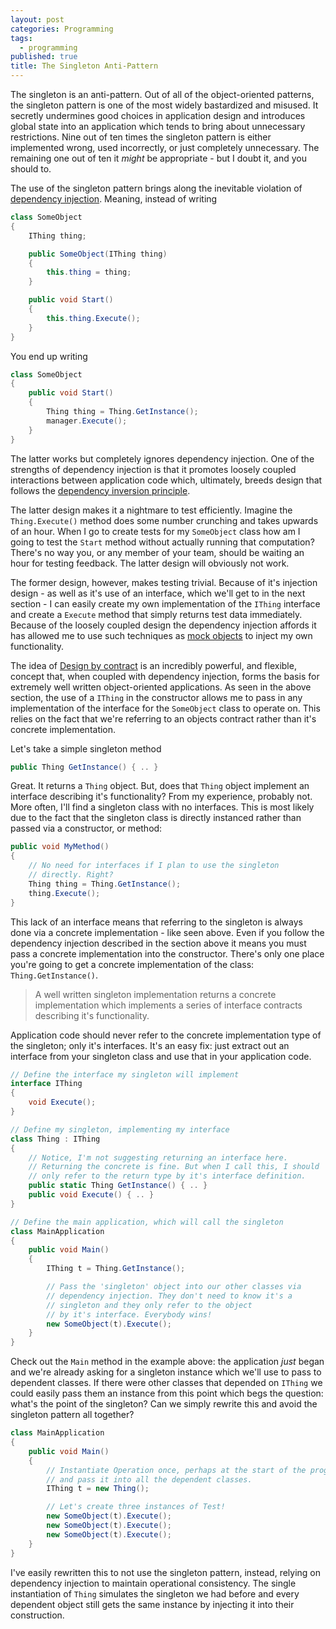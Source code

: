 ```yaml
---
layout: post
categories: Programming
tags:
  - programming
published: true
title: The Singleton Anti-Pattern
---
```


The singleton is an anti-pattern. Out of all of the object-oriented patterns, the singleton pattern is one of the most widely bastardized and misused. It secretly undermines good choices in application design and introduces global state into an application which tends to bring about unnecessary restrictions. Nine out of ten times the singleton pattern is either implemented wrong, used incorrectly, or just completely unnecessary. The remaining one out of ten it *might* be appropriate - but I doubt it, and you should to.

The use of the singleton pattern brings along the inevitable violation of [dependency injection][1]. Meaning, instead of writing

```csharp
class SomeObject
{
	IThing thing;

	public SomeObject(IThing thing)
	{
		this.thing = thing;
	}

	public void Start()
	{
		this.thing.Execute();
	}
}
```

You end up writing

```csharp
class SomeObject
{
	public void Start()
	{
		Thing thing = Thing.GetInstance();
		manager.Execute();
	}
}
```

The latter works but completely ignores dependency injection. One of the strengths of dependency injection is that it promotes loosely coupled interactions between application code which, ultimately, breeds design that follows the [dependency inversion principle][2].

The latter design makes it a nightmare to test efficiently. Imagine the `Thing.Execute()` method does some number crunching and takes upwards of an hour. When I go to create tests for my `SomeObject` class how am I going to test the `Start` method without actually running that computation? There's no way you, or any member of your team, should be waiting an hour for testing feedback. The latter design will obviously not work.

The former design, however, makes testing trivial. Because of it's injection design - as well as it's use of an interface, which we'll get to in the next section - I can easily create my own implementation of the `IThing` interface and create a `Execute` method that simply returns test data immediately. Because of the loosely coupled design the dependency injection affords it has allowed me to use such techniques as [mock objects][4] to inject my own functionality.

The idea of [Design by contract][5] is an incredibly powerful, and flexible, concept that, when coupled with dependency injection, forms the basis for extremely well written object-oriented applications. As seen in the above section, the use of a `IThing` in the constructor allows me to pass in any implementation of the interface for the `SomeObject` class to operate on. This relies on the fact that we're referring to an objects contract rather than it's concrete implementation.

Let's take a simple singleton method

```csharp
public Thing GetInstance() { .. }
```

Great. It returns a `Thing` object. But, does that `Thing` object implement an interface describing it's functionality? From my experience, probably not. More often, I'll find a singleton class with no interfaces. This is most likely due to the fact that the singleton class is directly instanced rather than passed via a constructor, or method:

```csharp
public void MyMethod()
{
	// No need for interfaces if I plan to use the singleton
	// directly. Right?
	Thing thing = Thing.GetInstance();
	thing.Execute();
}
```

This lack of an interface means that referring to the singleton is always done via a concrete implementation - like seen above. Even if you follow the dependency injection described in the section above it means you must pass a concrete implementation into the constructor. There's only one place you're going to get a concrete implementation of the class: `Thing.GetInstance()`.

> A well written singleton implementation returns a concrete implementation which implements a series of interface contracts describing it's functionality.

 Application code should never refer to the concrete implementation type of the singleton; only it's interfaces. It's an easy fix: just extract out an interface from your singleton class and use that in your application code.

```csharp
// Define the interface my singleton will implement
interface IThing
{
	void Execute();
}

// Define my singleton, implementing my interface
class Thing : IThing
{
	// Notice, I'm not suggesting returning an interface here.
	// Returning the concrete is fine. But when I call this, I should
	// only refer to the return type by it's interface definition.
	public static Thing GetInstance() { .. }
	public void Execute() { .. }
}

// Define the main application, which will call the singleton
class MainApplication
{
	public void Main()
	{
		IThing t = Thing.GetInstance();

		// Pass the 'singleton' object into our other classes via
		// dependency injection. They don't need to know it's a
		// singleton and they only refer to the object
		// by it's interface. Everybody wins!
		new SomeObject(t).Execute();
	}
}
```

Check out the `Main` method in the example above: the application *just* began and we're already asking for a singleton instance which we'll use to pass to dependent classes. If there were other classes that depended on `IThing` we could easily pass them an instance from this point which begs the question: what's the point of the singleton? Can we simply rewrite this and avoid the singleton pattern all together?

```csharp
class MainApplication
{
	public void Main()
	{
		// Instantiate Operation once, perhaps at the start of the program
		// and pass it into all the dependent classes.
		IThing t = new Thing();

		// Let's create three instances of Test!
		new SomeObject(t).Execute();
		new SomeObject(t).Execute();
		new SomeObject(t).Execute();
	}
}
```

I've easily rewritten this to not use the singleton pattern, instead, relying on dependency injection to maintain operational consistency. The single instantiation of `Thing` simulates the singleton we had before and every dependent object still gets the same instance by injecting it into their construction.


[1]: https://en.wikipedia.org/wiki/Dependency_injection
[2]: https://en.wikipedia.org/wiki/Dependency_inversion_principle
[3]: https://en.wikipedia.org/wiki/Single_responsibility_principle
[4]: https://en.wikipedia.org/wiki/Mock_object
[5]: https://en.wikipedia.org/wiki/Design_by_contract

